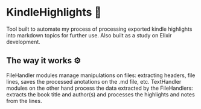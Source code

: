 # KindleHighlights :bookmark_tabs:

Tool built to automate my process of processing exported kindle highlights into markdown topics for further use.
Also built as a study on Elixir development.

## The way it works :gear:

FileHandler modules manage manipulations on files: extracting headers, file lines, saves the processed
anotations on the .md file, etc.
TextHandler modules on the other hand process the data extracted by the FileHandlers: extracts the book title and author(s)
and processes the highlights and notes from the lines.
